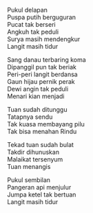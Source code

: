 Pukul delapan  
Puspa putih berguguran  
Pucat tak berseri  
Angkuh tak peduli  
Surya masih mendengkur  
Langit masih tidur  
  
Sang danau terbaring koma  
Dipanggil pun tak beriak  
Peri-peri langit berdansa  
Gaun hijau pernik perak  
Dewi angin tak peduli  
Menari kian menjadi  
  
Tuan sudah ditunggu  
Tatapnya sendu  
Tak kuasa membayang pilu  
Tak bisa menahan Rindu  
  
Tekad tuan sudah bulat  
Takdir dihunuskan  
Malaikat tersenyum  
Tuan menangis  
  
Pukul sembilan  
Pangeran api menjulur  
Jumpa ketel tak bertuan  
Langit masih tidur  